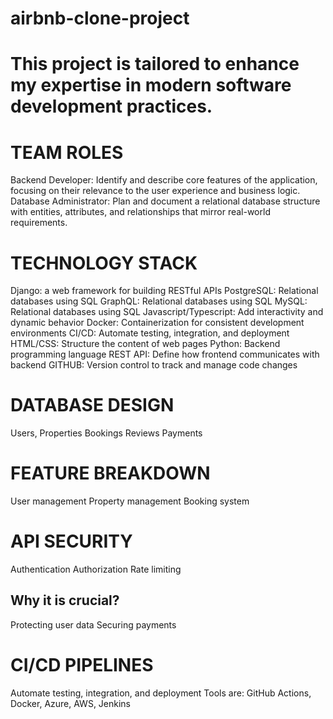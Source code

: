 # airbnb-clone-project
# This project is tailored to enhance my expertise in modern software development practices.

# TEAM ROLES
 Backend Developer: Identify and describe core features of the application, focusing on their relevance to the user experience and business logic.
Database Administrator: Plan and document a relational database structure with entities, attributes, and relationships that mirror real-world requirements.

# TECHNOLOGY STACK
Django: a web framework for building RESTful APIs
PostgreSQL: Relational databases using SQL
GraphQL: Relational databases using SQL
MySQL: Relational databases using SQL
Javascript/Typescript: Add interactivity and dynamic behavior
Docker: Containerization for consistent development environments
CI/CD: Automate testing, integration, and deployment
HTML/CSS: Structure the content of web pages
Python: Backend programming language
REST API: Define how frontend communicates with backend
GITHUB: Version control to track and manage code changes

# DATABASE DESIGN
Users, 
Properties 
Bookings 
Reviews
Payments

# FEATURE BREAKDOWN
User management
Property management
Booking system

# API SECURITY
Authentication
Authorization
Rate limiting

## Why it is crucial?
Protecting user data
Securing payments

# CI/CD PIPELINES
Automate testing, integration, and deployment
Tools are: GitHub Actions, Docker, Azure, AWS, Jenkins

